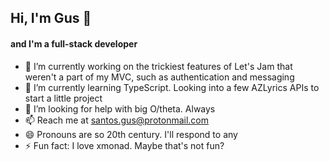 ## Hi, I'm Gus 👋
#### and I'm a full-stack developer

- 🔭  I’m currently working on the trickiest features of Let's Jam that weren't a part of my MVC, such as authentication and messaging
- 🌱  I’m currently learning TypeScript. Looking into a few AZLyrics APIs to start a little project
- 🤔  I’m looking for help with big O/theta. Always
- 📫  Reach me at santos.gus@protonmail.com
- 😄  Pronouns are so 20th century. I'll respond to any
- ⚡  Fun fact: I love xmonad. Maybe that's not fun?

<!--
**gus-santos/gus-santos** is a ✨ _special_ ✨ repository because its `README.md` (this file) appears on your GitHub profile.

Here are some ideas to get you started:

- 🔭 I’m currently working on ...
- 🌱 I’m currently learning ...
- 👯 I’m looking to collaborate on ...
- 🤔 I’m looking for help with ...
- 💬 Ask me about ...
- 📫 How to reach me: ...
- 😄 Pronouns: ...
- ⚡ Fun fact: ...
-->
